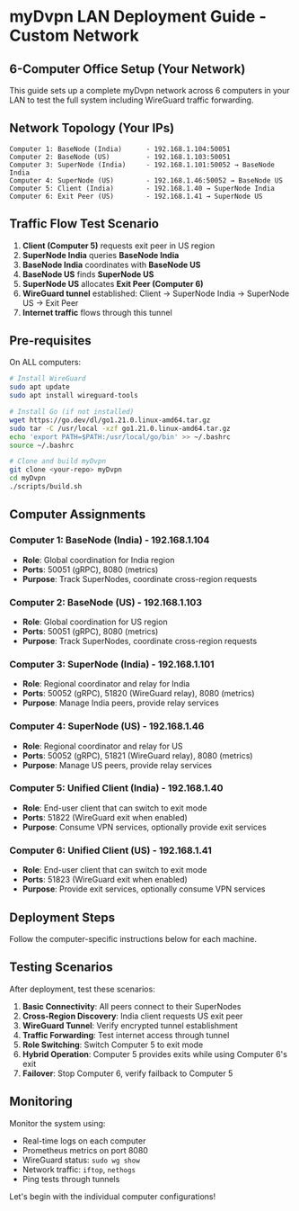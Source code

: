 # myDvpn LAN Deployment Guide - Custom Network

## 6-Computer Office Setup (Your Network)

This guide sets up a complete myDvpn network across 6 computers in your LAN to test the full system including WireGuard traffic forwarding.

## Network Topology (Your IPs)

```
Computer 1: BaseNode (India)      - 192.168.1.104:50051
Computer 2: BaseNode (US)         - 192.168.1.103:50051  
Computer 3: SuperNode (India)     - 192.168.1.101:50052 → BaseNode India
Computer 4: SuperNode (US)        - 192.168.1.46:50052 → BaseNode US
Computer 5: Client (India)        - 192.168.1.40 → SuperNode India
Computer 6: Exit Peer (US)        - 192.168.1.41 → SuperNode US
```

## Traffic Flow Test Scenario

1. **Client (Computer 5)** requests exit peer in US region
2. **SuperNode India** queries **BaseNode India** 
3. **BaseNode India** coordinates with **BaseNode US**
4. **BaseNode US** finds **SuperNode US**
5. **SuperNode US** allocates **Exit Peer (Computer 6)**
6. **WireGuard tunnel** established: Client → SuperNode India → SuperNode US → Exit Peer
7. **Internet traffic** flows through this tunnel

## Pre-requisites

On ALL computers:
```bash
# Install WireGuard
sudo apt update
sudo apt install wireguard-tools

# Install Go (if not installed)
wget https://go.dev/dl/go1.21.0.linux-amd64.tar.gz
sudo tar -C /usr/local -xzf go1.21.0.linux-amd64.tar.gz
echo 'export PATH=$PATH:/usr/local/go/bin' >> ~/.bashrc
source ~/.bashrc

# Clone and build myDvpn
git clone <your-repo> myDvpn
cd myDvpn
./scripts/build.sh
```

## Computer Assignments

### Computer 1: BaseNode (India) - 192.168.1.104
- **Role**: Global coordination for India region
- **Ports**: 50051 (gRPC), 8080 (metrics)
- **Purpose**: Track SuperNodes, coordinate cross-region requests

### Computer 2: BaseNode (US) - 192.168.1.103  
- **Role**: Global coordination for US region
- **Ports**: 50051 (gRPC), 8080 (metrics)
- **Purpose**: Track SuperNodes, coordinate cross-region requests

### Computer 3: SuperNode (India) - 192.168.1.101
- **Role**: Regional coordinator and relay for India
- **Ports**: 50052 (gRPC), 51820 (WireGuard relay), 8080 (metrics)
- **Purpose**: Manage India peers, provide relay services

### Computer 4: SuperNode (US) - 192.168.1.46
- **Role**: Regional coordinator and relay for US  
- **Ports**: 50052 (gRPC), 51821 (WireGuard relay), 8080 (metrics)
- **Purpose**: Manage US peers, provide relay services

### Computer 5: Unified Client (India) - 192.168.1.40
- **Role**: End-user client that can switch to exit mode
- **Ports**: 51822 (WireGuard exit when enabled)
- **Purpose**: Consume VPN services, optionally provide exit services

### Computer 6: Unified Client (US) - 192.168.1.41
- **Role**: End-user client that can switch to exit mode
- **Ports**: 51823 (WireGuard exit when enabled)  
- **Purpose**: Provide exit services, optionally consume VPN services

## Deployment Steps

Follow the computer-specific instructions below for each machine.

## Testing Scenarios

After deployment, test these scenarios:

1. **Basic Connectivity**: All peers connect to their SuperNodes
2. **Cross-Region Discovery**: India client requests US exit peer
3. **WireGuard Tunnel**: Verify encrypted tunnel establishment
4. **Traffic Forwarding**: Test internet access through tunnel
5. **Role Switching**: Switch Computer 5 to exit mode
6. **Hybrid Operation**: Computer 5 provides exits while using Computer 6's exit
7. **Failover**: Stop Computer 6, verify failback to Computer 5

## Monitoring

Monitor the system using:
- Real-time logs on each computer
- Prometheus metrics on port 8080
- WireGuard status: `sudo wg show`
- Network traffic: `iftop`, `nethogs`
- Ping tests through tunnels

Let's begin with the individual computer configurations!